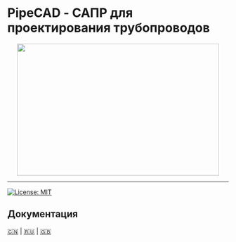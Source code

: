 # PipeCAD - САПР для проектирования трубопроводов

<p align="center">
  <img width="460" height="300" src="https://github.com/rompik/PipeCAD/blob/main/data/screenshots/000.png">
</p>

***

[![License: MIT](https://img.shields.io/badge/License-MIT-yellow.svg)](https://opensource.org/licenses/MIT)

## Документация
 [:cn:](./data/docs/cn/README.md) | [:ru:](./data/docs/ru/README.md) | [:uk:](./data/docs/uk/README.md)
